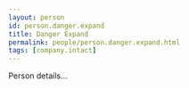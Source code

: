 ```yaml
---
layout: person
id: person.danger.expand
title: Danger Expand
permalink: people/person.danger.expand.html
tags: [company.intact]
---
```


Person details...